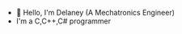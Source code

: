 - 👋 Hello, I'm Delaney (A Mechatronics Engineer)
- I'm a C,C++,C# programmer
  
<!---
KinggKenny6/KinggKenny6 is a ✨ special ✨ repository because its `README.md` (this file) appears on your GitHub profile.
You can click the Preview link to take a look at your changes.
--->

